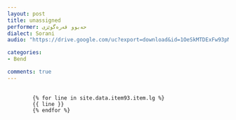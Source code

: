 ```yaml
---
layout: post
title: unassigned
performer: حەبوو قەرەگوێزی
dialect: Sorani
audio: "https://drive.google.com/uc?export=download&id=1OeSkMTDExFw93pMjuzPLjMfME9-PEwz4"

categories:
- Bend

comments: true
---
```


<div class="language-plaintext highlighter-rouge">
    <div class="highlight">
        <pre class="highlight">
            <code>
        {% for line in site.data.item93.item.lg %}
        {{ line }}
        {% endfor %}
            </code>
        </pre>
    </div>
</div>

